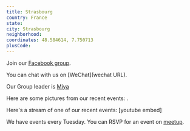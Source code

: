 ```yaml
---
title: Strasbourg
country: France
state: 
city: Strasbourg
neighborhood: 
coordinates: 48.584614, 7.750713
plusCode:
---
```

Join our [Facebook group](https://www.facebook.com/groups/free.code.camp.strasbourg).

You can chat with us on [WeChat](wechat URL).

Our Group leader is [Miya](freecodecamp.org/miya)

Here are some pictures from our recent events:
![]().

Here's a stream of one of our recent events:
[youtube embed]

We have events every Tuesday. You can RSVP for an event on [meetup](meetupurl).
